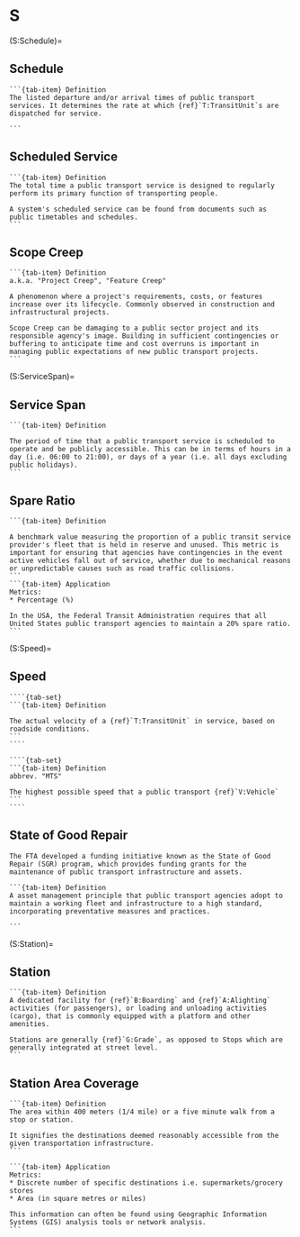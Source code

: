 # S

(S:Schedule)=

## Schedule
````{tab-set}
```{tab-item} Definition
The listed departure and/or arrival times of public transport services. It determines the rate at which {ref}`T:TransitUnit`s are dispatched for service.

```
````

## Scheduled Service
````{tab-set}
```{tab-item} Definition
The total time a public transport service is designed to regularly perform its primary function of transporting people.

A system's scheduled service can be found from documents such as public timetables and schedules.
```
````

## Scope Creep
````{tab-set}
```{tab-item} Definition
a.k.a. "Project Creep", "Feature Creep"

A phenomenon where a project's requirements, costs, or features increase over its lifecycle. Commonly observed in construction and infrastructural projects.

Scope Creep can be damaging to a public sector project and its responsible agency's image. Building in sufficient contingencies or buffering to anticipate time and cost overruns is important in managing public expectations of new public transport projects.
```
````
(S:ServiceSpan)=
## Service Span
````{tab-set}
```{tab-item} Definition

The period of time that a public transport service is scheduled to operate and be publicly accessible. This can be in terms of hours in a day (i.e. 06:00 to 21:00), or days of a year (i.e. all days excluding public holidays).
```
````
## Spare Ratio
````{tab-set}
```{tab-item} Definition

A benchmark value measuring the proportion of a public transit service provider's fleet that is held in reserve and unused. This metric is important for ensuring that agencies have contingencies in the event active vehicles fall out of service, whether due to mechanical reasons or unpredictable causes such as road traffic collisions.
```
```{tab-item} Application
Metrics:
* Percentage (%)

In the USA, the Federal Transit Administration requires that all United States public transport agencies to maintain a 20% spare ratio.
```
````

(S:Speed)=
## Speed
`````{dropdown} Operating Speed
````{tab-set}
```{tab-item} Definition

The actual velocity of a {ref}`T:TransitUnit` in service, based on roadside conditions.
```
````
`````

`````{dropdown} Maximum Technical Speed
````{tab-set}
```{tab-item} Definition
abbrev. "MTS"

The highest possible speed that a public transport {ref}`V:Vehicle`
```
````
`````

## State of Good Repair

```{sidebar} USA - Federal Transit Administration (FTA) Program
The FTA developed a funding initiative known as the State of Good Repair (SGR) program, which provides funding grants for the maintenance of public transport infrastructure and assets.

```
````{tab-set}
```{tab-item} Definition
A asset management principle that public transport agencies adopt to maintain a working fleet and infrastructure to a high standard, incorporating preventative measures and practices.

```
````

(S:Station)=

## Station
````{tab-set}
```{tab-item} Definition
A dedicated facility for {ref}`B:Boarding` and {ref}`A:Alighting` activities (for passengers), or loading and unloading activities (cargo), that is commonly equipped with a platform and other amenities.

Stations are generally {ref}`G:Grade`, as opposed to Stops which are generally integrated at street level.
```
````

## Station Area Coverage
````{tab-set}
```{tab-item} Definition
The area within 400 meters (1/4 mile) or a five minute walk from a stop or station.

It signifies the destinations deemed reasonably accessible from the given transportation infrastructure.
```

```{tab-item} Application
Metrics:
* Discrete number of specific destinations i.e. supermarkets/grocery stores
* Area (in square metres or miles)

This information can often be found using Geographic Information Systems (GIS) analysis tools or network analysis.
```
````
